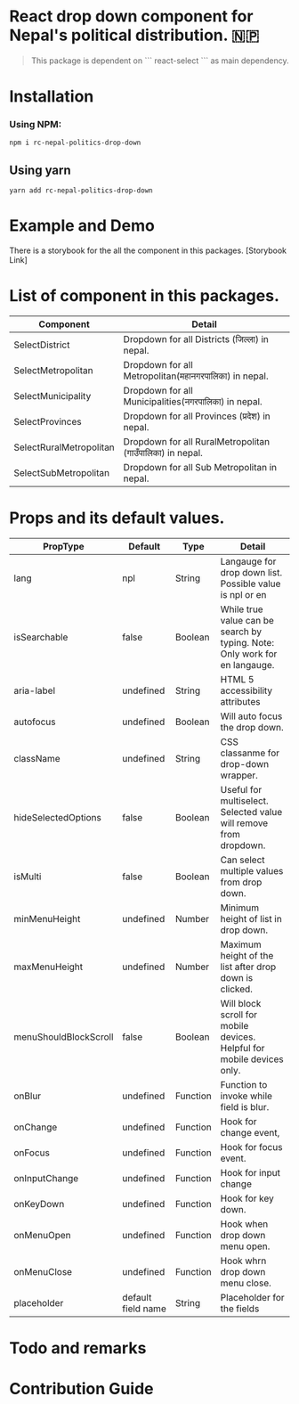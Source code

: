 # React drop down component for Nepal's political distribution. 🇳🇵 

<blockquote>
This package is dependent on ``` react-select ``` as main dependency.
</blockquote>


# Installation

### Using NPM:
 ``` npm i rc-nepal-politics-drop-down ```

 ## Using yarn
``` yarn add rc-nepal-politics-drop-down ```

# Example and Demo
There is a storybook for the all the component in this packages.
  [Storybook Link]

# List of component in this packages.
| Component |  Detail |
| ------ | ------ |
|SelectDistrict| Dropdown for all Districts (जिल्ला) in nepal. |
|SelectMetropolitan| Dropdown for all Metropolitan(महानगरपालिका) in nepal. |
|SelectMunicipality| Dropdown for all Municipalities(नगरपालिका) in nepal. |
|SelectProvinces| Dropdown for all Provinces (प्रदेश) in nepal. |
|SelectRuralMetropolitan| Dropdown for all RuralMetropolitan (गाउँपालिका) in nepal. |
|SelectSubMetropolitan| Dropdown for all Sub Metropolitan in nepal. |


# Props and its default values.

| PropType | Default | Type | Detail |
| ------ | --- | --- |------ |
| lang | npl | String |Langauge for drop down list. Possible value is npl or en |
| isSearchable | false | Boolean | While true value can be search by typing. Note: Only work for en langauge.|
| aria-label | undefined | String | HTML 5 accessibility attributes |
| autofocus |undefined | Boolean | Will auto focus the drop down. |
| className |undefined | String| CSS classanme for drop-down wrapper. |
| hideSelectedOptions | false | Boolean| Useful for multiselect. Selected value will remove from dropdown. |
| isMulti | false |Boolean | Can select multiple values from drop down. |
| minMenuHeight | undefined |Number| Minimum height of list in drop down. |
| maxMenuHeight |undefined |Number| Maximum height of the list after drop down is clicked. |
| menuShouldBlockScroll | false |Boolean| Will block scroll for mobile devices. Helpful for mobile devices only. |
| onBlur |undefined |Function| Function to invoke while field is blur. |
| onChange |undefined |Function| Hook for change event, |
| onFocus | undefined |Function| Hook for focus event. |
| onInputChange |undefined |Function| Hook for input change |
| onKeyDown |undefined |Function| Hook for key down. |
| onMenuOpen |undefined |Function| Hook when drop down menu open. |
| onMenuClose |undefined |Function| Hook whrn drop down menu close.|
| placeholder |default field name|String| Placeholder for the fields |

# Todo and remarks


# Contribution Guide



